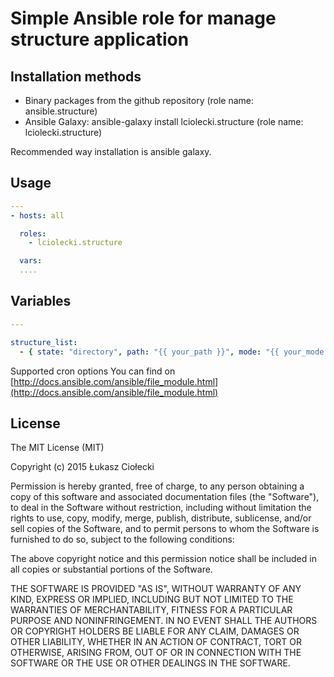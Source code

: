 Simple Ansible role for manage structure application
========================================

Installation methods
--------------------
* Binary packages from the github repository (role name: ansible.structure)
* Ansible Galaxy: ansible-galaxy install lciolecki.structure (role name: lciolecki.structure) 
 
Recommended way installation is ansible galaxy.

Usage
-----

```yaml
---
- hosts: all

  roles:
    - lciolecki.structure

  vars:
  ....
```

Variables
---------

```yaml
---

structure_list:
  - { state: "directory", path: "{{ your_path }}", mode: "{{ your_mode }}", owner: "{{ your_owner }}", ... }

```

Supported cron options You can find on [http://docs.ansible.com/ansible/file_module.html](http://docs.ansible.com/ansible/file_module.html)

License
-------
The MIT License (MIT)

Copyright (c) 2015 Łukasz Ciołecki

Permission is hereby granted, free of charge, to any person obtaining a copy
of this software and associated documentation files (the "Software"), to deal
in the Software without restriction, including without limitation the rights
to use, copy, modify, merge, publish, distribute, sublicense, and/or sell
copies of the Software, and to permit persons to whom the Software is
furnished to do so, subject to the following conditions:

The above copyright notice and this permission notice shall be included in all
copies or substantial portions of the Software.

THE SOFTWARE IS PROVIDED "AS IS", WITHOUT WARRANTY OF ANY KIND, EXPRESS OR
IMPLIED, INCLUDING BUT NOT LIMITED TO THE WARRANTIES OF MERCHANTABILITY,
FITNESS FOR A PARTICULAR PURPOSE AND NONINFRINGEMENT. IN NO EVENT SHALL THE
AUTHORS OR COPYRIGHT HOLDERS BE LIABLE FOR ANY CLAIM, DAMAGES OR OTHER
LIABILITY, WHETHER IN AN ACTION OF CONTRACT, TORT OR OTHERWISE, ARISING FROM,
OUT OF OR IN CONNECTION WITH THE SOFTWARE OR THE USE OR OTHER DEALINGS IN THE
SOFTWARE.

